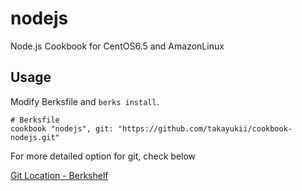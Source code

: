 # nodejs

Node.js Cookbook for CentOS6.5 and AmazonLinux

## Usage

Modify Berksfile and `berks install`.

```
# Berksfile
cookbook "nodejs", git: "https://github.com/takayukii/cookbook-nodejs.git"
```

For more detailed option for git, check below

[Git Location - Berkshelf](http://berkshelf.com/#git-location)
